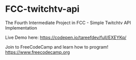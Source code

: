 # FCC-twitchtv-api
The Fourth Intermediate Project in FCC - Simple Twitchtv API Implementation

Live Demo here: 
https://codepen.io/tareefdev/full/EXEYKq/

Join to FreeCodeCamp and learn how to program! 
https://www.freecodecamp.org
